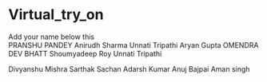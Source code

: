# Virtual_try_on  
Add your name below this  
PRANSHU PANDEY
Anirudh Sharma
Unnati Tripathi
Aryan Gupta 
OMENDRA DEV BHATT
Shoumyadeep Roy
Unnati Tripathi  

Divyanshu Mishra
Sarthak Sachan 
Adarsh Kumar  Anuj Bajpai
Aman singh

